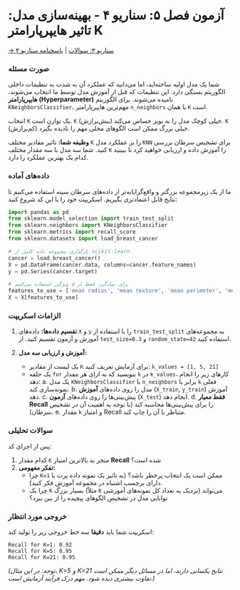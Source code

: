 # آزمون فصل ۵: سناریو ۴ - بهینه‌سازی مدل: تاثیر هایپرپارامتر K

[→ سناریو ۳: سوالات](./scenario-03-questions.md) | [پاسخنامه سناریو ۴](./scenario-04-answers.md)

### صورت مسئله

شما یک مدل اولیه ساخته‌اید، اما می‌دانید که عملکرد آن به شدت به تنظیمات داخلی الگوریتم بستگی دارد. این تنظیمات که قبل از آموزش مدل توسط ما انتخاب می‌شوند، **هایپرپارامتر (Hyperparameter)** نامیده می‌شوند. برای الگوریتم `KNeighborsClassifier`، مهم‌ترین هایپرپارامتر `n_neighbors` یا همان `K` است.

انتخاب `K` یک توازن است. `K` خیلی کوچک مدل را به نویز حساس می‌کند (بیش‌برازش). `K` خیلی بزرگ ممکن است الگوهای محلی مهم را نادیده بگیرد (کم‌برازش).

**وظیفه شما:**
تاثیر مقادیر مختلف `K` را بر عملکرد مدل `KNN` برای تشخیص سرطان بررسی کنید. شما سه مدل با سه مقدار مختلف `K` را آموزش داده و ارزیابی خواهید کرد تا ببینید کدام یک بهترین عملکرد را دارد.

### داده‌های آماده

ما از یک زیرمجموعه بزرگتر و واقع‌گرایانه‌تر از داده‌های سرطان سینه استفاده می‌کنیم تا نتایج قابل اعتمادتری بگیریم. اسکریپت خود را با این کد شروع کنید:

```python
import pandas as pd
from sklearn.model_selection import train_test_split
from sklearn.neighbors import KNeighborsClassifier
from sklearn.metrics import recall_score
from sklearn.datasets import load_breast_cancer

# بارگذاری مجموعه داده کامل از scikit-learn
cancer = load_breast_cancer()
X = pd.DataFrame(cancer.data, columns=cancer.feature_names)
y = pd.Series(cancer.target)

# برای سادگی، فقط از ۵ ویژگی استفاده می‌کنیم
features_to_use = ['mean radius', 'mean texture', 'mean perimeter', 'mean area', 'mean smoothness']
X = X[features_to_use]
```

### الزامات اسکریپت

1.  **تقسیم داده‌ها:** داده‌های `X` و `y` را با استفاده از `train_test_split` به مجموعه‌های آموزش و آزمون تقسیم کنید. از `test_size=0.3` و `random_state=42` استفاده کنید.

2.  **آموزش و ارزیابی سه مدل:**
    - یک لیست از مقادیر `K` برای آزمایش تعریف کنید: `k_values = [1, 5, 21]`
    - یک حلقه `for` بنویسید که به ازای هر مقدار `k` در `k_values`، کارهای زیر را انجام دهد:
      a. یک مدل `KNeighborsClassifier` با `n_neighbors` برابر با `k` فعلی نمونه‌سازی کند.
      b. مدل را روی داده‌های **آموزش** (`X_train`, `y_train`) آموزش دهد.
      c. پیش‌بینی‌ها را روی داده‌های **آزمون** (`X_test`) انجام دهد.
      d. **فقط معیار Recall** را برای پیش‌بینی‌ها محاسبه کند (با توجه به اهمیت آن در تشخیص سرطان).
      e. مقدار `k` و امتیاز Recall متناظر با آن را چاپ کند.

### سوالات تحلیلی

پس از اجرای کد:

1.  کدام مقدار `K` منجر به بالاترین امتیاز **Recall** شده است؟
2.  **تفکر مفهومی:**
    - چرا `K=1` ممکن است یک انتخاب پرخطر باشد؟ (به تاثیر یک نمونه داده پرت یا دارای برچسب اشتباه در مجموعه آموزش فکر کنید).
    - چرا یک `K` بسیار بزرگ (مثلاً `K` نزدیک به تعداد کل نمونه‌های آموزشی) می‌تواند توانایی مدل در تشخیص الگوهای پیچیده را از بین ببرد؟

### خروجی مورد انتظار

اسکریپت شما باید **دقیقا** سه خط خروجی زیر را تولید کند:

```
Recall for K=1: 0.92
Recall for K=5: 0.95
Recall for K=21: 0.95
```

_(توجه: در این مثال، K=5 و K=21 نتایج یکسانی دارند، اما در مسائل دیگر ممکن است تفاوت بیشتری دیده شود. مهم درک فرآیند آزمایش است.)_

